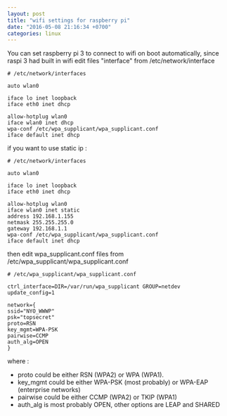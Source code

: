 ```yaml
---
layout: post
title: "wifi settings for raspberry pi"
date: "2016-05-08 21:16:34 +0700"
categories: linux
---
```

You can set raspberry pi 3 to connect to wifi on boot automatically, since raspi 3 had built in wifi
edit files "interface" from /etc/network/interface

~~~~~~~~
# /etc/network/interfaces

auto wlan0

iface lo inet loopback
iface eth0 inet dhcp

allow-hotplug wlan0
iface wlan0 inet dhcp
wpa-conf /etc/wpa_supplicant/wpa_supplicant.conf
iface default inet dhcp
~~~~~~~~

if you want to use static ip :

~~~~~~~~
# /etc/network/interfaces

auto wlan0

iface lo inet loopback
iface eth0 inet dhcp

allow-hotplug wlan0
iface wlan0 inet static
address 192.168.1.155
netmask 255.255.255.0
gateway 192.168.1.1
wpa-conf /etc/wpa_supplicant/wpa_supplicant.conf
iface default inet dhcp
~~~~~~~~

then edit wpa_supplicant.conf files from /etc/wpa_supplicant/wpa_supplicant.conf

~~~~~~~~
# /etc/wpa_supplicant/wpa_supplicant.conf

ctrl_interface=DIR=/var/run/wpa_supplicant GROUP=netdev
update_config=1

network={
ssid="NYO_WWWP"
psk="topsecret"
proto=RSN
key_mgmt=WPA-PSK
pairwise=CCMP
auth_alg=OPEN
}
~~~~~~~~

where :

*	proto could be either RSN (WPA2) or WPA (WPA1).
*	key_mgmt could be either WPA-PSK (most probably) or WPA-EAP (enterprise networks)
*	pairwise could be either CCMP (WPA2) or TKIP (WPA1)
*	auth_alg is most probably OPEN, other options are LEAP and SHARED